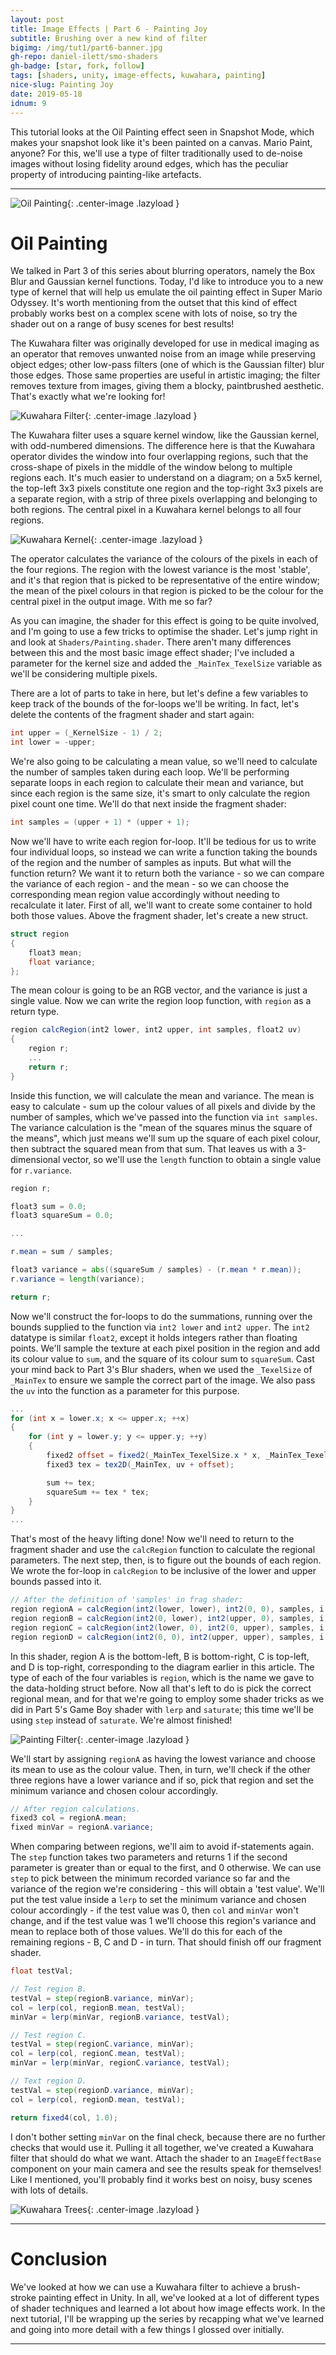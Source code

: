 ```yaml
---
layout: post
title: Image Effects | Part 6 - Painting Joy
subtitle: Brushing over a new kind of filter
bigimg: /img/tut1/part6-banner.jpg
gh-repo: daniel-ilett/smo-shaders
gh-badge: [star, fork, follow]
tags: [shaders, unity, image-effects, kuwahara, painting]
nice-slug: Painting Joy
date: 2019-05-18
idnum: 9
---
```


This tutorial looks at the Oil Painting effect seen in Snapshot Mode, which makes your snapshot look like it's been painted on a canvas. Mario Paint, anyone? For this, we'll use a type of filter traditionally used to de-noise images without losing fidelity around edges, which has the peculiar property of introducing painting-like artefacts.

<hr/>

![Oil Painting](/img/tut1/part6-oil-painting.jpg){: .center-image .lazyload }

# Oil Painting

We talked in Part 3 of this series about blurring operators, namely the Box Blur and Gaussian kernel functions. Today, I'd like to introduce you to a new type of kernel that will help us emulate the oil painting effect in Super Mario Odyssey. It's worth mentioning from the outset that this kind of effect probably works best on a complex scene with lots of noise, so try the shader out on a range of busy scenes for best results!

The Kuwahara filter was originally developed for use in medical imaging as an operator that removes unwanted noise from an image while preserving object edges; other low-pass filters (one of which is the Gaussian filter) blur those edges. Those same properties are useful in artistic imaging; the filter removes texture from images, giving them a blocky, paintbrushed aesthetic. That's exactly what we're looking for!

![Kuwahara Filter](/img/tut1/part6-scene-painting.jpg){: .center-image .lazyload }

The Kuwahara filter uses a square kernel window, like the Gaussian kernel, with odd-numbered dimensions. The difference here is that the Kuwahara operator divides the window into four overlapping regions, such that the cross-shape of pixels in the middle of the window belong to multiple regions each. It's much easier to understand on a diagram; on a 5x5 kernel, the top-left 3x3 pixels constitute one region and the top-right 3x3 pixels are a separate region, with a strip of three pixels overlapping and belonging to both regions. The central pixel in a Kuwahara kernel belongs to all four regions.

![Kuwahara Kernel](/img/tut1/part6-kuwahara-kernel.jpg){: .center-image .lazyload }

The operator calculates the variance of the colours of the pixels in each of the four regions. The region with the lowest variance is the most 'stable', and it's that region that is picked to be representative of the entire window; the mean of the pixel colours in that region is picked to be the colour for the central pixel in the output image. With me so far?

As you can imagine, the shader for this effect is going to be quite involved, and I'm going to use a few tricks to optimise the shader. Let's jump right in and look at `Shaders/Painting.shader`. There aren't many differences between this and the most basic image effect shader; I've included a parameter for the kernel size and added the `_MainTex_TexelSize` variable as we'll be considering multiple pixels.

There are a lot of parts to take in here, but let's define a few variables to keep track of the bounds of the for-loops we'll be writing. In fact, let's delete the contents of the fragment shader and start again:

~~~glsl
int upper = (_KernelSize - 1) / 2;
int lower = -upper;
~~~

We're also going to be calculating a mean value, so we'll need to calculate the number of samples taken during each loop. We'll be performing separate loops in each region to calculate their mean and variance, but since each region is the same size, it's smart to only calculate the region pixel count one time. We'll do that next inside the fragment shader:

~~~glsl
int samples = (upper + 1) * (upper + 1);
~~~

Now we'll have to write each region for-loop. It'll be tedious for us to write four individual loops, so instead we can write a function taking the bounds of the region and the number of samples as inputs. But what will the function return? We want it to return both the variance - so we can compare the variance of each region - and the mean - so we can choose the corresponding mean region value accordingly without needing to recalculate it later. First of all, we'll want to create some container to hold both those values. Above the fragment shader, let's create a new struct.

~~~glsl
struct region
{
    float3 mean;
    float variance;
};
~~~

The mean colour is going to be an RGB vector, and the variance is just a single value. Now we can write the region loop function, with `region` as a return type.

~~~glsl
region calcRegion(int2 lower, int2 upper, int samples, float2 uv)
{
    region r;
    ...
    return r;
}
~~~

Inside this function, we will calculate the mean and variance. The mean is easy to calculate - sum up the colour values of all pixels and divide by the number of samples, which we've passed into the function via `int samples`. The variance calculation is the "mean of the squares minus the square of the means", which just means we'll sum up the square of each pixel colour, then subtract the squared mean from that sum. That leaves us with a 3-dimensional vector, so we'll use the `length` function to obtain a single value for `r.variance`.

~~~glsl
region r;

float3 sum = 0.0;
float3 squareSum = 0.0;

...

r.mean = sum / samples;

float3 variance = abs((squareSum / samples) - (r.mean * r.mean));
r.variance = length(variance);

return r;
~~~

Now we'll construct the for-loops to do the summations, running over the bounds supplied to the function via `int2 lower` and `int2 upper`. The `int2` datatype is similar `float2`, except it holds integers rather than floating points. We'll sample the texture at each pixel position in the region and add its colour value to `sum`, and the square of its colour sum to `squareSum`. Cast your mind back to Part 3's Blur shaders, when we used the `_TexelSize` of `_MainTex` to ensure we sample the correct part of the image. We also pass the `uv` into the function as a parameter for this purpose.

~~~glsl
...
for (int x = lower.x; x <= upper.x; ++x)
{
    for (int y = lower.y; y <= upper.y; ++y)
    {
        fixed2 offset = fixed2(_MainTex_TexelSize.x * x, _MainTex_TexelSize.y * y);
        fixed3 tex = tex2D(_MainTex, uv + offset);

        sum += tex;
        squareSum += tex * tex;
    }
}
...
~~~

That's most of the heavy lifting done! Now we'll need to return to the fragment shader and use the `calcRegion` function to calculate the regional parameters. The next step, then, is to figure out the bounds of each region. We wrote the for-loop in `calcRegion` to be inclusive of the lower and upper bounds passed into it.

~~~glsl
// After the definition of 'samples' in frag shader:
region regionA = calcRegion(int2(lower, lower), int2(0, 0), samples, i.uv);
region regionB = calcRegion(int2(0, lower), int2(upper, 0), samples, i.uv);
region regionC = calcRegion(int2(lower, 0), int2(0, upper), samples, i.uv);
region regionD = calcRegion(int2(0, 0), int2(upper, upper), samples, i.uv);
~~~

In this shader, region A is the bottom-left, B is bottom-right, C is top-left, and D is top-right, corresponding to the diagram earlier in this article. The type of each of the four variables is `region`, which is the name we gave to the data-holding struct before. Now all that's left to do is pick the correct regional mean, and for that we're going to employ some shader tricks as we did in Part 5's Game Boy shader with `lerp` and `saturate`; this time we'll be using `step` instead of `saturate`. We're almost finished!

![Painting Filter](/img/tut1/part6-scene-painting-bench.jpg){: .center-image .lazyload }

We'll start by assigning `regionA` as having the lowest variance and choose its mean to use as the colour value. Then, in turn, we'll check if the other three regions have a lower variance and if so, pick that region and set the minimum variance and chosen colour accordingly.

~~~glsl
// After region calculations.
fixed3 col = regionA.mean;
fixed minVar = regionA.variance;
~~~

When comparing between regions, we'll aim to avoid if-statements again. The `step` function takes two parameters and returns 1 if the second parameter is greater than or equal to the first, and 0 otherwise. We can use `step` to pick between the minimum recorded variance so far and the variance of the region we're considering - this will obtain a 'test value'. We'll put the test value inside a `lerp` to set the minimum variance and chosen colour accordingly - if the test value was 0, then `col` and `minVar` won't change, and if the test value was 1 we'll choose this region's variance and mean to replace both of those values. We'll do this for each of the remaining regions - B, C and D - in turn. That should finish off our fragment shader.

~~~glsl
float testVal;

// Test region B.
testVal = step(regionB.variance, minVar);
col = lerp(col, regionB.mean, testVal);
minVar = lerp(minVar, regionB.variance, testVal);

// Test region C.
testVal = step(regionC.variance, minVar);
col = lerp(col, regionC.mean, testVal);
minVar = lerp(minVar, regionC.variance, testVal);

// Text region D.
testVal = step(regionD.variance, minVar);
col = lerp(col, regionD.mean, testVal);

return fixed4(col, 1.0);
~~~

I don't bother setting `minVar` on the final check, because there are no further checks that would use it. Pulling it all together, we've created a Kuwahara filter that should do what we want. Attach the shader to an `ImageEffectBase` component on your main camera and see the results speak for themselves! Like I mentioned, you'll probably find it works best on noisy, busy scenes with lots of details.

![Kuwahara Trees](/img/tut1/part6-scene-painting-trees.jpg){: .center-image .lazyload }

<hr/>

# Conclusion

We've looked at how we can use a Kuwahara filter to achieve a brush-stroke painting effect in Unity. In all, we've looked at a lot of different types of shader techniques and learned a lot about how image effects work. In the next tutorial, I'll be wrapping up the series by recapping what we've learned and going into more detail with a few things I glossed over initially.

<hr/>
